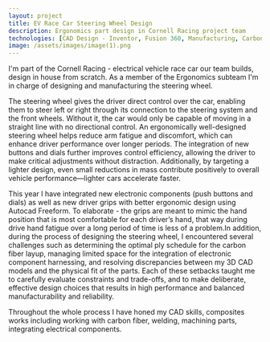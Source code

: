 ```yaml
---
layout: project
title: EV Race Car Steering Wheel Design
description: Ergonomics part design in Cornell Racing project team
technologies: [CAD Design - Inventor, Fusion 360, Manufacturing, Carbon Fiber, Steering Wheel Harnessing, 3D Printing]
image: /assets/images/image(1).png
---
```



I'm part of the Cornell Racing - electrical vehicle race car our team builds, design in house from scratch. As a member of the Ergonomics subteam I'm in charge of designing and manufacturing the steering wheel. 

The steering wheel gives the driver direct control over the car, enabling them to steer left or right through its connection to the steering system and the front wheels. Without it, the car would only be capable of moving in a straight line with no directional control. An ergonomically well-designed steering wheel helps reduce arm fatigue and discomfort, which can enhance driver performance over longer periods. The integration of new buttons and dials further improves control efficiency, allowing the driver to make critical adjustments without distraction. Additionally, by targeting a lighter design, even small reductions in mass contribute positively to overall vehicle performance—lighter cars accelerate faster.


This year I have integrated new electronic components (push buttons and dials) as well as new driver grips with better ergonomic design using Autocad Freeform. To elaborate - the grips are meant to mimic the hand position that is most comfortable for each driver’s hand, that way during drive hand fatigue over a long period of time is less of a problem.In addition, during the process of designing the steering wheel, I encountered several challenges such as determining the optimal ply schedule for the carbon fiber layup, managing limited space for the integration of electronic component harnessing, and resolving discrepancies between my 3D CAD models and the physical fit of the parts. Each of these setbacks taught me to carefully evaluate constraints and trade-offs, and to make deliberate, effective design choices that results in high performance and balanced manufacturability and reliability. 

Throughout the whole process I have honed my CAD skills, composites works including working with carbon fiber, welding, machining parts, integrating electrical components.




